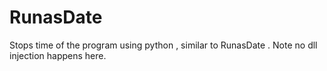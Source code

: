 # RunasDate
Stops time of the program using python , similar to RunasDate . Note no dll injection happens here.
